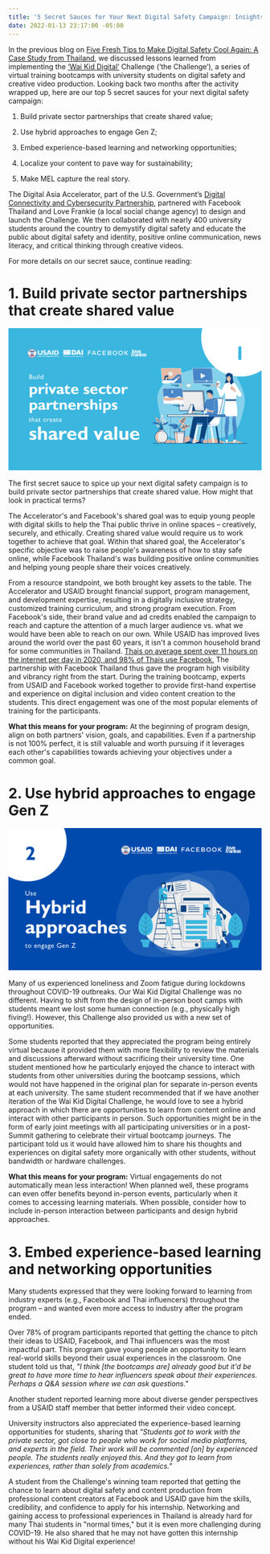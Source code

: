 ```yaml
---
title: '5 Secret Sauces for Your Next Digital Safety Campaign: Insights from Thailand'
date: 2022-01-13 23:17:00 -05:00
---
```


In the previous blog on [Five Fresh Tips to Make Digital Safety Cool Again: A Case Study from Thailand](https://dai-global-digital.com/five-fresh-tips-to-make-digital-safety-cool-again-a-case-study-from-thailand.html), we discussed lessons learned from implementing the [‘Wai Kid Digital’](https://th.usembassy.gov/united-states-celebrates-young-leaders-of-digital-literacy-in-thailand/) Challenge (‘the Challenge’), a series of virtual training bootcamps with university students on digital safety and creative video production. Looking back two months after the activity wrapped up, here are our top 5 secret sauces for your next digital safety campaign:

1. Build private sector partnerships that create shared value;

2. Use hybrid approaches to engage Gen Z;

3. Embed experience-based learning and networking opportunities;

4. Localize your content to pave way for sustainability;

5. Make MEL capture the real story.

The Digital Asia Accelerator, part of the U.S. Government’s [Digital Connectivity and Cybersecurity Partnership](https://www.state.gov/digital-connectivity-and-cybersecurity-partnership/), partnered with Facebook Thailand and Love Frankie (a local social change agency) to design and launch the Challenge. We then collaborated with nearly 400 university students around the country to demystify digital safety and educate the public about digital safety and identity, positive online communication, news literacy, and critical thinking through creative videos.

For more details on our secret sauce, continue reading:

# 1. Build private sector partnerships that create shared value

![priv sector partnerships.png](/uploads/priv%20sector%20partnerships.png)

The first secret sauce to spice up your next digital safety campaign is to build private sector partnerships that create shared value. How might that look in practical terms?

The Accelerator's and Facebook's shared goal was to equip young people with digital skills to help the Thai public thrive in online spaces – creatively, securely, and ethically. Creating shared value would require us to work together to achieve that goal. Within that shared goal, the Accelerator's specific objective was to raise people's awareness of how to stay safe online, while Facebook Thailand's was building positive online communities and helping young people share their voices creatively.

From a resource standpoint, we both brought key assets to the table. The Accelerator and USAID brought financial support, program management, and development expertise, resulting in a digitally inclusive strategy, customized training curriculum, and strong program execution. From Facebook's side, their brand value and ad credits enabled the campaign to reach and capture the attention of a much larger audience vs. what we would have been able to reach on our own. While USAID has improved lives around the world over the past 60 years, it isn't a common household brand for some communities in Thailand. [Thais on average spent over 11 hours on the internet per day in 2020, and 98% of Thais use Facebook.](https://www.bangkokpost.com/business/2099991/time-spent-on-internet-surges-in-2020) The partnership with Facebook Thailand thus gave the program high visibility and vibrancy right from the start. During the training bootcamp, experts from USAID and Facebook worked together to provide first-hand expertise and experience on digital inclusion and video content creation to the students. This direct engagement was one of the most popular elements of training for the participants.

**What this means for your program:** At the beginning of program design, align on both partners' vision, goals, and capabilities. Even if a partnership is not 100% perfect, it is still valuable and worth pursuing if it leverages each other's capabilities towards achieving your objectives under a common goal.

# 2. Use hybrid approaches to engage Gen Z

![hybrid approaches.png](/uploads/hybrid%20approaches.png)

Many of us experienced loneliness and Zoom fatigue during lockdowns throughout COVID-19 outbreaks. Our Wai Kid Digital Challenge was no different. Having to shift from the design of in-person boot camps with students meant we lost some human connection (e.g., physically high fiving!). However, this Challenge also provided us with a new set of opportunities.

Some students reported that they appreciated the program being entirely virtual because it provided them with more flexibility to review the materials and discussions afterward without sacrificing their university time. One student mentioned how he particularly enjoyed the chance to interact with students from other universities during the bootcamp sessions, which would not have happened in the original plan for separate in-person events at each university. The same student recommended that if we have another iteration of the Wai Kid Digital Challenge, he would love to see a hybrid approach in which there are opportunities to learn from content online and interact with other participants in person. Such opportunities might be in the form of early joint meetings with all participating universities or in a post-Summit gathering to celebrate their virtual bootcamp journeys. The participant told us it would have allowed him to share his thoughts and experiences on digital safety more organically with other students, without bandwidth or hardware challenges.

**What this means for your program:** Virtual engagements do not automatically mean less interaction! When planned well, these programs can even offer benefits beyond in-person events, particularly when it comes to accessing learning materials. When possible, consider how to include in-person interaction between participants and design hybrid approaches.

# 3. Embed experience-based learning and networking opportunities

Many students expressed that they were looking forward to learning from industry experts (e.g., Facebook and Thai influencers) throughout the program – and wanted even more access to industry after the program ended.

Over 78% of program participants reported that getting the chance to pitch their ideas to USAID, Facebook, and Thai influencers was the most impactful part. This program gave young people an opportunity to learn real-world skills beyond their usual experiences in the classroom. One student told us that, *"I think \[the bootcamps are\] already good but it'd be great to have more time to hear influencers speak about their experiences. Perhaps a Q&A session where we can ask questions."*

Another student reported learning more about diverse gender perspectives from a USAID staff member that better informed their video concept.

University instructors also appreciated the experience-based learning opportunities for students, sharing that *"Students got to work with the private sector, got close to people who work for social media platforms, and experts in the field. Their work will be commented \[on\] by experienced people. The students really enjoyed this. And they got to learn from experiences, rather than solely from academics."*

A student from the Challenge's winning team reported that getting the chance to learn about digital safety and content production from professional content creators at Facebook and USAID gave him the skills, credibility, and confidence to apply for his internship. Networking and gaining access to professional experiences in Thailand is already hard for many Thai students in "normal times," but it is even more challenging during COVID-19. He also shared that he may not have gotten this internship without his Wai Kid Digital experience!